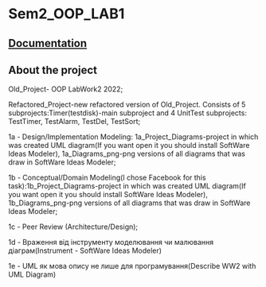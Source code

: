# Sem2_OOP_LAB1
## [Documentation](https://alexvolkov0404.github.io/Sem2_OOP_LAB1)
## About the project
Old_Project- OOP LabWork2 2022;

Refactored_Project-new refactored version of Old_Project. Consists of 5 subprojects:Timer(testdisk)-main subproject and 4 UnitTest subprojects: TestTimer, TestAlarm, TestDel, TestSort;

1a - Design/Implementation Modeling: 1a_Project_Diagrams-project in which was created UML diagram(If you want open it you should install SoftWare Ideas Modeler), 1a_Diagrams_png-png versions of all diagrams that was draw in  SoftWare Ideas Modeler;

1b - Conceptual/Domain Modeling(I chose Facebook for this task):1b_Project_Diagrams-project in which was created UML diagram(If you want open it you should install SoftWare Ideas Modeler), 1b_Diagrams_png-png versions of all diagrams that was draw in  SoftWare Ideas Modeler;

1c - Peer Review (Architecture/Design);

1d - Враження від інструменту моделювання чи малювання діаграм(Instrument - SoftWare Ideas Modeler)

1e - UML як мова опису не лише для програмування(Describe WW2 with UML Diagram)
